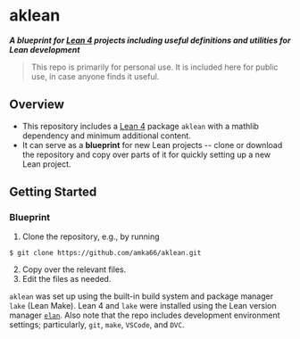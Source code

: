 # aklean #

___A blueprint for [Lean 4](https://leanprover-community.github.io/index.html) projects including useful definitions and utilities for Lean development___

> This repo is primarily for personal use.
> It is included here for public use, in case anyone finds it useful.

## Overview ##

- This repository includes a [Lean 4](https://leanprover-community.github.io/index.html) package `aklean` with a mathlib dependency and minimum additional content.
- It can serve as a **blueprint** for new Lean projects -- clone or download the repository and copy over parts of it for quickly setting up a new Lean project.

## Getting Started ##

### Blueprint ###

1. Clone the repository, e.g., by running
```
$ git clone https://github.com/amka66/aklean.git
```
2. Copy over the relevant files.
3. Edit the files as needed.

`aklean` was set up using the built-in build system and package manager `lake` (Lean Make).
Lean 4 and `lake` were installed using the Lean version manager [`elan`](https://github.com/leanprover/elan).
Also note that the repo includes development environment settings; particularly, `git`, `make`, `VSCode`, and `DVC`.
